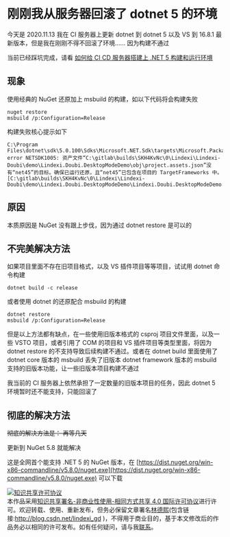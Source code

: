 
# 刚刚我从服务器回滚了 dotnet 5 的环境

今天是 2020.11.13 我在 CI 服务器上更新 dotnet 到 dotnet 5 以及 VS 到 16.8.1 最新版本，但是我在刚刚不得不回滚了环境…… 因为构建不通过

<!--more-->


<!-- CreateTime:2020/11/14 10:01:27 -->



当前已经踩坑完成，请看 [如何给 CI CD 服务器搭建上 .NET 5 构建和运行环境](https://blog.lindexi.com/post/%E5%A6%82%E4%BD%95%E7%BB%99-CI-CD-%E6%9C%8D%E5%8A%A1%E5%99%A8%E6%90%AD%E5%BB%BA%E4%B8%8A-.NET-5-%E6%9E%84%E5%BB%BA%E5%92%8C%E8%BF%90%E8%A1%8C%E7%8E%AF%E5%A2%83.html )

## 现象

使用经典的 NuGet 还原加上 msbuild 的构建，如以下代码将会构建失败

```
nuget restore
msbuild /p:Configuration=Release
```

构建失败核心提示如下

```
C:\Program Files\dotnet\sdk\5.0.100\Sdks\Microsoft.NET.Sdk\targets\Microsoft.PackageDependencyResolution.targets(241,5): error NETSDK1005: 资产文件“C:\gitlab\builds\SKH4KvNc\0\Lindexi\Lindexi-Doubi\demo\Lindexi.Doubi.DesktopModeDemo\obj\project.assets.json”没有“net45”的目标。确保已运行还原，且“net45”已包含在项目的 TargetFrameworks 中。 [C:\gitlab\builds\SKH4KvNc\0\Lindexi\Lindexi-Doubi\demo\Lindexi.Doubi.DesktopModeDemo\Lindexi.Doubi.DesktopModeDemo.csproj]
```

## 原因

本质原因是 NuGet 没有跟上步伐，因为通过 dotnet restore 是可以的

## 不完美解决方法

如果项目里面不存在旧项目格式，以及 VS 插件项目等等项目，试试用 dotnet 命令构建

```
dotnet build -c release
```

或者使用 dotnet 的还原配合 msbuild 的构建

```
dotnet restore
msbuild /p:Configuration=Release
```

但是以上方法都有缺点，在一些使用旧版本格式的 csproj 项目文件里面，以及一些 VSTO 项目，或者引用了 COM 的项目和 VS 插件项目等类型里面，将因为 dotnet restore 的不支持导致后续构建不通过。或者在 dotnet build 里面使用了 dotnet core 版本的 msbuild 丢失了旧版本 dotnet framework 版本的 msbuild 支持的旧版本功能，让一些旧版本项目构建不通过

我当前的 CI 服务器上依然承担了一定数量的旧版本项目的任务，因此 dotnet 5 环境暂时还不能支持，只能回滚了

## 彻底的解决方法

~~彻底的解决方法是： 再等几天~~

更新到 NuGet 5.8 就能解决

这是全网首个能支持 .NET 5 的 NuGet 版本，在 [https://dist.nuget.org/win-x86-commandline/v5.8.0/nuget.exe](https://dist.nuget.org/win-x86-commandline/v5.8.0/nuget.exe) 可以下载



<!-- 全网首个支持 .NET 5 的 NuGet 版本 5.8 正式发布 -->





<a rel="license" href="http://creativecommons.org/licenses/by-nc-sa/4.0/"><img alt="知识共享许可协议" style="border-width:0" src="https://licensebuttons.net/l/by-nc-sa/4.0/88x31.png" /></a><br />本作品采用<a rel="license" href="http://creativecommons.org/licenses/by-nc-sa/4.0/">知识共享署名-非商业性使用-相同方式共享 4.0 国际许可协议</a>进行许可。欢迎转载、使用、重新发布，但务必保留文章署名[林德熙](http://blog.csdn.net/lindexi_gd)(包含链接:http://blog.csdn.net/lindexi_gd )，不得用于商业目的，基于本文修改后的作品务必以相同的许可发布。如有任何疑问，请与我[联系](mailto:lindexi_gd@163.com)。
